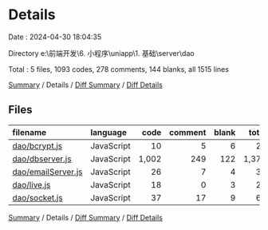 # Details

Date : 2024-04-30 18:04:35

Directory e:\\前端开发\\6. 小程序\\uniapp\\1. 基础\\server\\dao

Total : 5 files,  1093 codes, 278 comments, 144 blanks, all 1515 lines

[Summary](results.md) / Details / [Diff Summary](diff.md) / [Diff Details](diff-details.md)

## Files
| filename | language | code | comment | blank | total |
| :--- | :--- | ---: | ---: | ---: | ---: |
| [dao/bcrypt.js](/dao/bcrypt.js) | JavaScript | 10 | 5 | 6 | 21 |
| [dao/dbserver.js](/dao/dbserver.js) | JavaScript | 1,002 | 249 | 122 | 1,373 |
| [dao/emailServer.js](/dao/emailServer.js) | JavaScript | 26 | 7 | 4 | 37 |
| [dao/live.js](/dao/live.js) | JavaScript | 18 | 0 | 3 | 21 |
| [dao/socket.js](/dao/socket.js) | JavaScript | 37 | 17 | 9 | 63 |

[Summary](results.md) / Details / [Diff Summary](diff.md) / [Diff Details](diff-details.md)